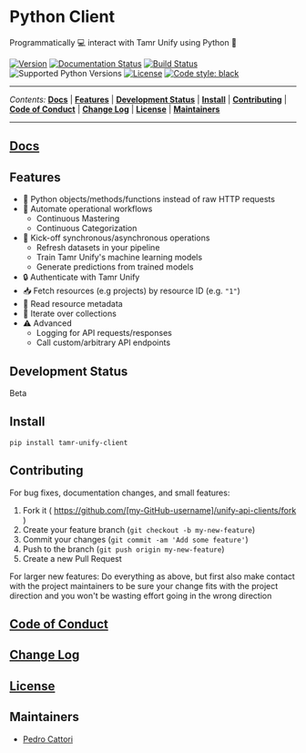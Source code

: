 # Python Client
Programmatically 💻 interact with Tamr Unify using Python 🐍

[![Version](https://img.shields.io/pypi/v/tamr-unify-client.svg?style=flat-square)](https://pypi.org/project/tamr-unify-client/)
[![Documentation Status](https://readthedocs.org/projects/tamr-unify-python-client/badge/?version=stable&style=flat-square)](https://tamr-unify-python-client.readthedocs.io/en/stable/?badge=stable)
[![Build Status](https://img.shields.io/travis/Datatamer/unify-client-python.svg?style=flat-square)](https://travis-ci.org/Datatamer/unify-client-python)
![Supported Python Versions](https://img.shields.io/pypi/pyversions/tamr-unify-client.svg?style=flat-square)
[![License](https://img.shields.io/pypi/l/tamr-unify-client.svg?style=flat-square)](LICENSE)
[![Code style: black](https://img.shields.io/badge/code%20style-black-000000.svg?style=flat-square)](https://github.com/ambv/black)

---

*Contents:*
**[Docs](#docs)** |
**[Features](#features)** |
**[Development Status](#development-status)** |
**[Install](#install)** |
**[Contributing](#contributing)** |
**[Code of Conduct](#code-of-conduct)** |
**[Change Log](#change-log)** |
**[License](#license)** |
**[Maintainers](#maintainers)**

---

## [Docs](https://tamr-unify-python-client.readthedocs.io/en/stable/)

## Features
<!--- TODO link each feature to docs -->
- 🐍 Python objects/methods/functions instead of raw HTTP requests
- 🤖 Automate operational workflows
  - Continuous Mastering
  - Continuous Categorization
- 🚀 Kick-off synchronous/asynchronous operations
  - Refresh datasets in your pipeline
  - Train Tamr Unify's machine learning models
  - Generate predictions from trained models
- 🔒 Authenticate with Tamr Unify
- 📥 Fetch resources (e.g projects) by resource ID (e.g. `"1"`)
- 📝 Read resource metadata
- 🔁 Iterate over collections
- ⚠️ Advanced
  - Logging for API requests/responses
  - Call custom/arbitrary API endpoints

## Development Status

Beta

## Install

`pip install tamr-unify-client`

## Contributing

For bug fixes, documentation changes, and small features:  
1. Fork it ( https://github.com/[my-GitHub-username]/unify-api-clients/fork )  
2. Create your feature branch (`git checkout -b my-new-feature`)  
3. Commit your changes (`git commit -am 'Add some feature'`)  
4. Push to the branch (`git push origin my-new-feature`)  
5. Create a new Pull Request  

For larger new features: Do everything as above, but first also make contact with the project maintainers to be sure your change fits with the project direction and you won't be wasting effort going in the wrong direction

## [Code of Conduct](CODE_OF_CONDUCT.md)

## [Change Log](CHANGELOG.md)

## [License](LICENSE)

## Maintainers

- [Pedro Cattori](https://github.com/pcattori)
